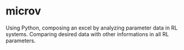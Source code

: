 # microv
Using Python, composing an excel by analyzing parameter data in RL systems. Comparing desired data with other informations in all RL parameters.
